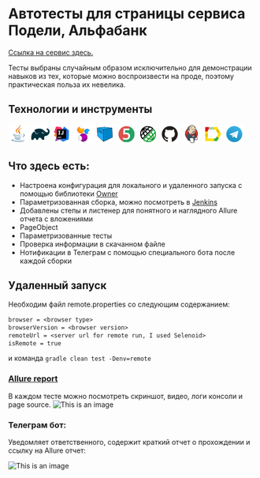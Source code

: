 # Автотесты для страницы сервиса Подели, Альфабанк
[Ссылка на сервис здесь.](https://alfabank.ru/corporate/podeli/)

Тесты выбраны случайным образом исключительно для демонстрации навыков из тех, которые можно воспроизвести на проде, поэтому практическая польза их невелика.

## Технологии и инструменты 
![This is an image](icons/Java.png)
![This is an image](icons/Gradle.png)
![This is an image](icons/Intelij_IDEA.png)
![This is an image](icons/Selenide.png)
![This is an image](icons/Selenoid.png)
![This is an image](icons/JUnit5.png)
![This is an image](icons/Rest-Assured.png)
![This is an image](icons/Github.png)
![This is an image](icons/Jenkins.png)
![This is an image](icons/Allure_Report.png)
![This is an image](icons/Telegram.png)

## Что здесь есть:
* Настроена конфигурация для локального и удаленного запуска с помощью библиотеки [Owner](https://github.com/matteobaccan/owner)
* Параметризованная сборка, можно посмотреть в [Jenkins](https://jenkins.autotests.cloud/job/C16-sw_tata-alfabanktests/)
* Добавлены степы и листенер для понятного и наглядного Allure отчета с вложениями
* PageObject
* Параметризованные тесты
* Проверка информации в скачанном файле
* Нотификации в Телеграм с помощью специального бота после каждой сборки

## Удаленный запуск 

Необходим файл remote.properties cо следующим содержанием:

```browserSize = <browser window size>
browser = <browser type>
browserVersion = <browser version>
remoteUrl = <server url for remote run, I used Selenoid>
isRemote = true
```
и команда 
```gradle clean test -Denv=remote```

### [Allure report](https://jenkins.autotests.cloud/job/C16-sw_tata-alfabanktests/2/allure/)
В каждом тесте можно посмотреть скриншот, видео, логи консоли и page source.
![This is an image](media/allure.png)

### Телеграм бот:
Уведомляет ответственного, содержит краткий отчет о прохождении и ссылку на Allure отчет:

![This is an image](media/telegrambot.png)
